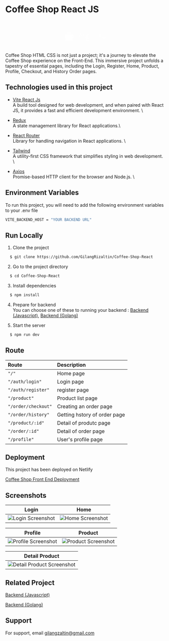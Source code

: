 # Coffee Shop React JS

<br>
<br>
<div align="center">
  <!-- <img src="https://res.cloudinary.com/doncmmfaa/image/upload/v1705476586/samples/Frame_13_ksk8wi.png" alt="Logo" width="340" height="150"/> -->
  <svg width="134" height="32" viewBox="0 0 134 32" fill="none" xmlns="http://www.w3.org/2000/svg">
<path d="M26 10H4C3.73478 10 3.48043 10.1054 3.29289 10.2929C3.10536 10.4804 3 10.7348 3 11V17C3.00299 18.7025 3.36708 20.385 4.06822 21.9364C4.76937 23.4878 5.79163 24.8728 7.0675 26H4C3.73478 26 3.48043 26.1054 3.29289 26.2929C3.10536 26.4804 3 26.7348 3 27C3 27.2652 3.10536 27.5196 3.29289 27.7071C3.48043 27.8946 3.73478 28 4 28H26C26.2652 28 26.5196 27.8946 26.7071 27.7071C26.8946 27.5196 27 27.2652 27 27C27 26.7348 26.8946 26.4804 26.7071 26.2929C26.5196 26.1054 26.2652 26 26 26H22.9325C24.464 24.6426 25.6254 22.9182 26.3075 20.9888C27.5776 20.9105 28.7701 20.3509 29.642 19.424C30.5139 18.497 30.9995 17.2725 31 16V15C31 13.6739 30.4732 12.4021 29.5355 11.4645C28.5979 10.5268 27.3261 10 26 10ZM29 16C28.9996 16.647 28.79 17.2765 28.4025 17.7946C28.015 18.3127 27.4705 18.6917 26.85 18.875C26.9491 18.2549 26.9993 17.628 27 17V12.1725C27.5848 12.3792 28.0911 12.7621 28.4492 13.2685C28.8074 13.7749 28.9998 14.3798 29 15V16ZM14 7V3C14 2.73478 14.1054 2.48043 14.2929 2.29289C14.4804 2.10536 14.7348 2 15 2C15.2652 2 15.5196 2.10536 15.7071 2.29289C15.8946 2.48043 16 2.73478 16 3V7C16 7.26522 15.8946 7.51957 15.7071 7.70711C15.5196 7.89464 15.2652 8 15 8C14.7348 8 14.4804 7.89464 14.2929 7.70711C14.1054 7.51957 14 7.26522 14 7ZM18 7V3C18 2.73478 18.1054 2.48043 18.2929 2.29289C18.4804 2.10536 18.7348 2 19 2C19.2652 2 19.5196 2.10536 19.7071 2.29289C19.8946 2.48043 20 2.73478 20 3V7C20 7.26522 19.8946 7.51957 19.7071 7.70711C19.5196 7.89464 19.2652 8 19 8C18.7348 8 18.4804 7.89464 18.2929 7.70711C18.1054 7.51957 18 7.26522 18 7ZM10 7V3C10 2.73478 10.1054 2.48043 10.2929 2.29289C10.4804 2.10536 10.7348 2 11 2C11.2652 2 11.5196 2.10536 11.7071 2.29289C11.8946 2.48043 12 2.73478 12 3V7C12 7.26522 11.8946 7.51957 11.7071 7.70711C11.5196 7.89464 11.2652 8 11 8C10.7348 8 10.4804 7.89464 10.2929 7.70711C10.1054 7.51957 10 7.26522 10 7Z" fill="white"/>
<path d="M63.3477 16.877C63.0417 17.3717 62.6283 17.8633 62.1074 18.3516C61.5866 18.8333 60.9909 19.2695 60.3203 19.6602C59.6562 20.0443 58.9303 20.3535 58.1426 20.5879C57.3548 20.8288 56.541 20.9492 55.7012 20.9492C55.0436 20.9492 54.3861 20.8906 53.7285 20.7734C53.0775 20.6562 52.4492 20.4772 51.8438 20.2363C51.2448 19.9954 50.6849 19.6927 50.1641 19.3281C49.6497 18.957 49.2005 18.5208 48.8164 18.0195C48.4323 17.5182 48.1296 16.9486 47.9082 16.3105C47.6934 15.6725 47.5859 14.9629 47.5859 14.1816C47.5859 13.4199 47.6966 12.6973 47.918 12.0137C48.1458 11.3301 48.4616 10.6986 48.8652 10.1191C49.2689 9.5332 49.7474 9.00586 50.3008 8.53711C50.8542 8.06836 51.4596 7.67122 52.1172 7.3457C52.7747 7.01367 53.4681 6.75977 54.1973 6.58398C54.9264 6.4082 55.6719 6.32031 56.4336 6.32031C57.2734 6.32031 58.0612 6.42122 58.7969 6.62305C59.5391 6.81836 60.1868 7.09831 60.7402 7.46289C61.2936 7.82096 61.7298 8.25391 62.0488 8.76172C62.3743 9.26302 62.5371 9.82292 62.5371 10.4414C62.5371 11.0143 62.4036 11.5612 62.1367 12.082C61.8698 12.5964 61.502 13.0488 61.0332 13.4395C60.571 13.8301 60.0273 14.1393 59.4023 14.3672C58.7839 14.5951 58.123 14.709 57.4199 14.709C56.8535 14.709 56.3522 14.6406 55.916 14.5039C55.4798 14.3607 55.1152 14.1654 54.8223 13.918C54.5293 13.6706 54.3079 13.3809 54.1582 13.0488C54.0085 12.7168 53.9336 12.3587 53.9336 11.9746C53.9336 11.6556 53.9824 11.3659 54.0801 11.1055C54.1842 10.8385 54.2949 10.6107 54.4121 10.4219C54.5358 10.2331 54.6497 10.0866 54.7539 9.98242C54.8646 9.87174 54.9264 9.8099 54.9395 9.79688C54.972 9.76432 55.0078 9.74479 55.0469 9.73828C55.0924 9.72526 55.1348 9.71875 55.1738 9.71875C55.278 9.71875 55.3659 9.7513 55.4375 9.81641C55.5091 9.88151 55.5449 9.96615 55.5449 10.0703C55.5449 10.1875 55.5026 10.2852 55.418 10.3633C55.4049 10.3698 55.3594 10.4154 55.2812 10.5C55.2031 10.5781 55.1185 10.6888 55.0273 10.832C54.9362 10.9688 54.8516 11.1348 54.7734 11.3301C54.7018 11.5254 54.666 11.7402 54.666 11.9746C54.666 12.3457 54.7474 12.6582 54.9102 12.9121C55.0794 13.166 55.2975 13.3743 55.5645 13.5371C55.8314 13.6934 56.1276 13.8073 56.4531 13.8789C56.7786 13.944 57.1042 13.9766 57.4297 13.9766C58.0352 13.9766 58.6016 13.8789 59.1289 13.6836C59.6628 13.4883 60.1283 13.2279 60.5254 12.9023C60.9225 12.5768 61.235 12.2025 61.4629 11.7793C61.6908 11.3561 61.8047 10.9134 61.8047 10.4512C61.8047 9.94336 61.6615 9.48112 61.375 9.06445C61.0885 8.64128 60.7012 8.2832 60.2129 7.99023C59.7246 7.69076 59.1517 7.45964 58.4941 7.29688C57.8431 7.13411 57.1465 7.05273 56.4043 7.05273C55.8444 7.05273 55.2552 7.12109 54.6367 7.25781C54.0247 7.38802 53.4193 7.58659 52.8203 7.85352C52.2214 8.12044 51.6484 8.45247 51.1016 8.84961C50.5612 9.24674 50.0859 9.71224 49.6758 10.2461C49.2656 10.7734 48.9368 11.3659 48.6895 12.0234C48.4486 12.681 48.3281 13.4004 48.3281 14.1816C48.3281 14.8913 48.4258 15.5326 48.6211 16.1055C48.8229 16.6784 49.0996 17.1895 49.4512 17.6387C49.8027 18.0814 50.2129 18.4655 50.6816 18.791C51.1569 19.1165 51.6647 19.3867 52.2051 19.6016C52.752 19.8099 53.3216 19.9661 53.9141 20.0703C54.5065 20.168 55.0957 20.2168 55.6816 20.2168C56.4629 20.2168 57.2148 20.1094 57.9375 19.8945C58.6602 19.6732 59.3275 19.3867 59.9395 19.0352C60.5579 18.6771 61.1048 18.2767 61.5801 17.834C62.0553 17.3913 62.4329 16.9453 62.7129 16.4961C62.7454 16.4375 62.791 16.3952 62.8496 16.3691C62.9082 16.3366 62.9701 16.3203 63.0352 16.3203C63.1458 16.3203 63.2337 16.3594 63.2988 16.4375C63.3639 16.5091 63.3965 16.5905 63.3965 16.6816C63.3965 16.7142 63.3932 16.7467 63.3867 16.7793C63.3802 16.8118 63.3672 16.8444 63.3477 16.877ZM68.8652 19.4258C68.7025 19.4258 68.5592 19.4128 68.4355 19.3867C68.3379 19.582 68.2207 19.7643 68.084 19.9336C67.9473 20.0964 67.7878 20.2396 67.6055 20.3633C67.4297 20.487 67.2311 20.5846 67.0098 20.6562C66.7884 20.7279 66.5475 20.7637 66.2871 20.7637C65.9811 20.7637 65.7012 20.7083 65.4473 20.5977C65.1934 20.4935 64.972 20.347 64.7832 20.1582C64.5944 19.9629 64.4479 19.7318 64.3438 19.4648C64.2396 19.1914 64.1875 18.8919 64.1875 18.5664C64.1875 18.1497 64.2624 17.7884 64.4121 17.4824C64.5618 17.1699 64.7344 16.9128 64.9297 16.7109C65.125 16.5026 65.3203 16.3496 65.5156 16.252C65.7109 16.1478 65.8574 16.0957 65.9551 16.0957C66.0658 16.0957 66.1471 16.125 66.1992 16.1836C66.2578 16.2422 66.2871 16.3203 66.2871 16.418C66.2871 16.5286 66.2513 16.6133 66.1797 16.6719C66.1146 16.724 66.0299 16.776 65.9258 16.8281C65.8216 16.8802 65.7109 16.9551 65.5938 17.0527C65.4766 17.1439 65.3659 17.2611 65.2617 17.4043C65.1641 17.5475 65.0827 17.7168 65.0176 17.9121C64.9525 18.1074 64.9199 18.3255 64.9199 18.5664C64.9199 18.7812 64.9525 18.9831 65.0176 19.1719C65.0827 19.3542 65.1771 19.5137 65.3008 19.6504C65.4245 19.7806 65.571 19.8848 65.7402 19.9629C65.9095 20.0345 66.0983 20.0703 66.3066 20.0703C66.6777 20.0703 66.9837 19.9857 67.2246 19.8164C67.472 19.6406 67.6608 19.4193 67.791 19.1523C67.4069 18.9505 67.0911 18.6641 66.8438 18.293C66.5964 17.9219 66.4727 17.5052 66.4727 17.043C66.4727 16.6719 66.5605 16.3691 66.7363 16.1348C66.9186 15.9004 67.1562 15.7832 67.4492 15.7832C67.625 15.7832 67.791 15.8255 67.9473 15.9102C68.1035 15.9948 68.2402 16.1283 68.3574 16.3105C68.4811 16.4928 68.5788 16.7272 68.6504 17.0137C68.722 17.3001 68.7578 17.6419 68.7578 18.0391C68.7578 18.2474 68.7318 18.4655 68.6797 18.6934C68.7188 18.6999 68.7578 18.7031 68.7969 18.7031C68.8359 18.7031 68.8783 18.7031 68.9238 18.7031C69.1452 18.7031 69.3438 18.6771 69.5195 18.625C69.6953 18.5729 69.8548 18.4948 69.998 18.3906C70.1413 18.2865 70.2682 18.153 70.3789 17.9902C70.4961 17.8275 70.6068 17.6387 70.7109 17.4238C70.7305 17.3848 70.7728 17.349 70.8379 17.3164C70.903 17.2773 70.9681 17.2578 71.0332 17.2578C71.1178 17.2578 71.196 17.2936 71.2676 17.3652C71.3457 17.4303 71.3848 17.5182 71.3848 17.6289C71.3848 17.681 71.3717 17.7396 71.3457 17.8047C71.3197 17.8633 71.2936 17.9186 71.2676 17.9707C71.1569 18.166 71.0267 18.3548 70.877 18.5371C70.7337 18.7129 70.5612 18.8691 70.3594 19.0059C70.1641 19.1361 69.9427 19.2402 69.6953 19.3184C69.4479 19.3965 69.1712 19.4323 68.8652 19.4258ZM67.1953 16.9648C67.1953 17.0885 67.2116 17.2188 67.2441 17.3555C67.2767 17.4922 67.3255 17.6289 67.3906 17.7656C67.4622 17.8958 67.5469 18.0228 67.6445 18.1465C67.7487 18.2637 67.8691 18.3646 68.0059 18.4492C68.0254 18.3125 68.0352 18.179 68.0352 18.0488C68.0352 17.873 68.0221 17.694 67.9961 17.5117C67.9701 17.3294 67.931 17.1634 67.8789 17.0137C67.8333 16.8574 67.7747 16.7337 67.7031 16.6426C67.6315 16.5449 67.5469 16.4961 67.4492 16.4961C67.4102 16.4961 67.3581 16.5254 67.293 16.584C67.2279 16.6426 67.1953 16.7695 67.1953 16.9648ZM71.4531 20.9785C71.9349 20.7637 72.3711 20.5163 72.7617 20.2363C73.1589 19.9564 73.5104 19.6634 73.8164 19.3574C74.1289 19.0449 74.3926 18.7292 74.6074 18.4102C74.8288 18.0846 75.0046 17.7754 75.1348 17.4824C75.1934 17.3392 75.304 17.2676 75.4668 17.2676C75.5775 17.2676 75.6654 17.3066 75.7305 17.3848C75.8021 17.4564 75.8379 17.5378 75.8379 17.6289C75.8379 17.681 75.8281 17.7298 75.8086 17.7754C75.6654 18.0944 75.4831 18.4264 75.2617 18.7715C75.0404 19.11 74.7702 19.4453 74.4512 19.7773C74.1387 20.1029 73.7708 20.4186 73.3477 20.7246C72.9245 21.0306 72.4395 21.3105 71.8926 21.5645C72.2441 21.929 72.5501 22.3327 72.8105 22.7754C73.071 23.2246 73.2858 23.6901 73.4551 24.1719C73.6309 24.6536 73.7611 25.1387 73.8457 25.627C73.9368 26.1217 73.9824 26.5938 73.9824 27.043C73.9824 27.4531 73.9434 27.8372 73.8652 28.1953C73.7936 28.5599 73.6829 28.8757 73.5332 29.1426C73.39 29.4095 73.2142 29.6178 73.0059 29.7676C72.7975 29.9238 72.5599 30.002 72.293 30.002C71.9023 30.002 71.5996 29.8555 71.3848 29.5625C71.1699 29.276 71.0104 28.8757 70.9062 28.3613C70.8086 27.8535 70.75 27.2513 70.7305 26.5547C70.7174 25.8646 70.7109 25.1126 70.7109 24.2988C70.7109 23.8952 70.7109 23.4232 70.7109 22.8828C70.7109 22.349 70.7109 21.7728 70.7109 21.1543C70.7174 20.5423 70.7207 19.901 70.7207 19.2305C70.7272 18.5534 70.7337 17.8763 70.7402 17.1992C70.7467 16.5221 70.7533 15.8581 70.7598 15.207C70.7663 14.5495 70.776 13.9277 70.7891 13.3418C70.8086 12.222 70.8477 11.2227 70.9062 10.3438C70.9648 9.46484 71.0592 8.72266 71.1895 8.11719C71.3197 7.51172 71.4954 7.05273 71.7168 6.74023C71.9447 6.42122 72.2311 6.26172 72.5762 6.26172C72.8496 6.26172 73.0807 6.33984 73.2695 6.49609C73.4583 6.64583 73.6113 6.85091 73.7285 7.11133C73.8457 7.36523 73.9303 7.66471 73.9824 8.00977C74.0345 8.35482 74.0605 8.71615 74.0605 9.09375C74.0605 9.88802 73.9922 10.6562 73.8555 11.3984C73.7188 12.1406 73.5332 12.86 73.2988 13.5566C73.0645 14.2533 72.7878 14.9336 72.4688 15.5977C72.1562 16.2617 71.821 16.916 71.4629 17.5605C71.4629 17.8275 71.4629 18.1172 71.4629 18.4297C71.4629 18.7357 71.4629 19.0449 71.4629 19.3574C71.4629 19.6634 71.4596 19.9596 71.4531 20.2461C71.4531 20.526 71.4531 20.7702 71.4531 20.9785ZM71.4824 16.0566C71.7493 15.5553 71.9935 15.028 72.2148 14.4746C72.4427 13.9147 72.638 13.3385 72.8008 12.7461C72.9635 12.1536 73.0905 11.5482 73.1816 10.9297C73.2728 10.3112 73.3184 9.68945 73.3184 9.06445C73.3184 8.75195 73.3021 8.46875 73.2695 8.21484C73.2435 7.96094 73.1979 7.74609 73.1328 7.57031C73.0742 7.38802 72.9961 7.24805 72.8984 7.15039C72.8073 7.04622 72.6999 6.99414 72.5762 6.99414C72.446 6.99414 72.332 7.07227 72.2344 7.22852C72.1367 7.38477 72.0521 7.5931 71.9805 7.85352C71.9089 8.11393 71.847 8.41341 71.7949 8.75195C71.7493 9.09049 71.7103 9.44531 71.6777 9.81641C71.6452 10.181 71.6191 10.5488 71.5996 10.9199C71.5801 11.2845 71.5638 11.6296 71.5508 11.9551C71.5443 12.2741 71.5378 12.5573 71.5312 12.8047C71.5312 13.0521 71.5312 13.2376 71.5312 13.3613C71.5247 13.6217 71.5182 13.8529 71.5117 14.0547C71.5117 14.2565 71.5085 14.4551 71.502 14.6504C71.4954 14.8457 71.4889 15.054 71.4824 15.2754C71.4824 15.4967 71.4824 15.7572 71.4824 16.0566ZM71.4531 22.1797C71.4531 22.5898 71.4499 22.9707 71.4434 23.3223C71.4434 23.6803 71.4434 24.0059 71.4434 24.2988C71.4434 24.9043 71.4466 25.5033 71.4531 26.0957C71.4596 26.6882 71.4889 27.2188 71.541 27.6875C71.5996 28.1628 71.6842 28.5436 71.7949 28.8301C71.9121 29.123 72.0781 29.2695 72.293 29.2695C72.4883 29.2695 72.6478 29.1816 72.7715 29.0059C72.8952 28.8301 72.9896 28.6217 73.0547 28.3809C73.1263 28.14 73.1751 27.8926 73.2012 27.6387C73.2272 27.3913 73.2402 27.1895 73.2402 27.0332C73.2402 26.6361 73.2012 26.2194 73.123 25.7832C73.0514 25.347 72.9375 24.9141 72.7812 24.4844C72.6315 24.0612 72.446 23.651 72.2246 23.2539C72.0033 22.8568 71.7461 22.4987 71.4531 22.1797ZM75.9062 20.9785C76.388 20.7637 76.8242 20.5163 77.2148 20.2363C77.612 19.9564 77.9635 19.6634 78.2695 19.3574C78.582 19.0449 78.8457 18.7292 79.0605 18.4102C79.2819 18.0846 79.4577 17.7754 79.5879 17.4824C79.6465 17.3392 79.7572 17.2676 79.9199 17.2676C80.0306 17.2676 80.1185 17.3066 80.1836 17.3848C80.2552 17.4564 80.291 17.5378 80.291 17.6289C80.291 17.681 80.2812 17.7298 80.2617 17.7754C80.1185 18.0944 79.9362 18.4264 79.7148 18.7715C79.4935 19.11 79.2233 19.4453 78.9043 19.7773C78.5918 20.1029 78.224 20.4186 77.8008 20.7246C77.3776 21.0306 76.8926 21.3105 76.3457 21.5645C76.6973 21.929 77.0033 22.3327 77.2637 22.7754C77.5241 23.2246 77.7389 23.6901 77.9082 24.1719C78.084 24.6536 78.2142 25.1387 78.2988 25.627C78.39 26.1217 78.4355 26.5938 78.4355 27.043C78.4355 27.4531 78.3965 27.8372 78.3184 28.1953C78.2467 28.5599 78.1361 28.8757 77.9863 29.1426C77.8431 29.4095 77.6673 29.6178 77.459 29.7676C77.2507 29.9238 77.013 30.002 76.7461 30.002C76.3555 30.002 76.0527 29.8555 75.8379 29.5625C75.623 29.276 75.4635 28.8757 75.3594 28.3613C75.2617 27.8535 75.2031 27.2513 75.1836 26.5547C75.1706 25.8646 75.1641 25.1126 75.1641 24.2988C75.1641 23.8952 75.1641 23.4232 75.1641 22.8828C75.1641 22.349 75.1641 21.7728 75.1641 21.1543C75.1706 20.5423 75.1738 19.901 75.1738 19.2305C75.1803 18.5534 75.1868 17.8763 75.1934 17.1992C75.1999 16.5221 75.2064 15.8581 75.2129 15.207C75.2194 14.5495 75.2292 13.9277 75.2422 13.3418C75.2617 12.222 75.3008 11.2227 75.3594 10.3438C75.418 9.46484 75.5124 8.72266 75.6426 8.11719C75.7728 7.51172 75.9486 7.05273 76.1699 6.74023C76.3978 6.42122 76.6842 6.26172 77.0293 6.26172C77.3027 6.26172 77.5339 6.33984 77.7227 6.49609C77.9115 6.64583 78.0645 6.85091 78.1816 7.11133C78.2988 7.36523 78.3835 7.66471 78.4355 8.00977C78.4876 8.35482 78.5137 8.71615 78.5137 9.09375C78.5137 9.88802 78.4453 10.6562 78.3086 11.3984C78.1719 12.1406 77.9863 12.86 77.752 13.5566C77.5176 14.2533 77.2409 14.9336 76.9219 15.5977C76.6094 16.2617 76.2741 16.916 75.916 17.5605C75.916 17.8275 75.916 18.1172 75.916 18.4297C75.916 18.7357 75.916 19.0449 75.916 19.3574C75.916 19.6634 75.9128 19.9596 75.9062 20.2461C75.9062 20.526 75.9062 20.7702 75.9062 20.9785ZM75.9355 16.0566C76.2025 15.5553 76.4466 15.028 76.668 14.4746C76.8958 13.9147 77.0911 13.3385 77.2539 12.7461C77.4167 12.1536 77.5436 11.5482 77.6348 10.9297C77.7259 10.3112 77.7715 9.68945 77.7715 9.06445C77.7715 8.75195 77.7552 8.46875 77.7227 8.21484C77.6966 7.96094 77.651 7.74609 77.5859 7.57031C77.5273 7.38802 77.4492 7.24805 77.3516 7.15039C77.2604 7.04622 77.153 6.99414 77.0293 6.99414C76.8991 6.99414 76.7852 7.07227 76.6875 7.22852C76.5898 7.38477 76.5052 7.5931 76.4336 7.85352C76.362 8.11393 76.3001 8.41341 76.248 8.75195C76.2025 9.09049 76.1634 9.44531 76.1309 9.81641C76.0983 10.181 76.0723 10.5488 76.0527 10.9199C76.0332 11.2845 76.0169 11.6296 76.0039 11.9551C75.9974 12.2741 75.9909 12.5573 75.9844 12.8047C75.9844 13.0521 75.9844 13.2376 75.9844 13.3613C75.9779 13.6217 75.9714 13.8529 75.9648 14.0547C75.9648 14.2565 75.9616 14.4551 75.9551 14.6504C75.9486 14.8457 75.9421 15.054 75.9355 15.2754C75.9355 15.4967 75.9355 15.7572 75.9355 16.0566ZM75.9062 22.1797C75.9062 22.5898 75.903 22.9707 75.8965 23.3223C75.8965 23.6803 75.8965 24.0059 75.8965 24.2988C75.8965 24.9043 75.8997 25.5033 75.9062 26.0957C75.9128 26.6882 75.9421 27.2188 75.9941 27.6875C76.0527 28.1628 76.1374 28.5436 76.248 28.8301C76.3652 29.123 76.5312 29.2695 76.7461 29.2695C76.9414 29.2695 77.1009 29.1816 77.2246 29.0059C77.3483 28.8301 77.4427 28.6217 77.5078 28.3809C77.5794 28.14 77.6283 27.8926 77.6543 27.6387C77.6803 27.3913 77.6934 27.1895 77.6934 27.0332C77.6934 26.6361 77.6543 26.2194 77.5762 25.7832C77.5046 25.347 77.3906 24.9141 77.2344 24.4844C77.0846 24.0612 76.8991 23.651 76.6777 23.2539C76.4564 22.8568 76.1992 22.4987 75.9062 22.1797ZM80.7695 19.4258C80.9062 19.6146 81.082 19.7676 81.2969 19.8848C81.5117 19.9954 81.7754 20.0508 82.0879 20.0508C82.4069 20.0508 82.6966 19.9759 82.957 19.8262C83.2174 19.6699 83.4551 19.4681 83.6699 19.2207C83.8848 18.9733 84.0768 18.6966 84.2461 18.3906C84.4154 18.0846 84.5684 17.7786 84.7051 17.4727C84.7376 17.401 84.7832 17.349 84.8418 17.3164C84.9004 17.2773 84.9655 17.2578 85.0371 17.2578C85.1478 17.2578 85.2357 17.2969 85.3008 17.375C85.3724 17.4531 85.4082 17.5378 85.4082 17.6289C85.4082 17.6615 85.4049 17.6908 85.3984 17.7168C85.3919 17.7363 85.3822 17.7591 85.3691 17.7852C84.9199 18.7747 84.4284 19.5202 83.8945 20.0215C83.3672 20.5228 82.7682 20.7799 82.0977 20.793C81.668 20.793 81.2969 20.7083 80.9844 20.5391C80.6719 20.3763 80.4147 20.1647 80.2129 19.9043C80.0111 19.6374 79.8613 19.3379 79.7637 19.0059C79.666 18.6738 79.6172 18.3418 79.6172 18.0098C79.6172 17.6777 79.6562 17.3717 79.7344 17.0918C79.819 16.8118 79.9362 16.5677 80.0859 16.3594C80.2422 16.151 80.4245 15.9883 80.6328 15.8711C80.8477 15.7539 81.082 15.6953 81.3359 15.6953C81.4857 15.6953 81.6322 15.7279 81.7754 15.793C81.9251 15.8516 82.0586 15.9395 82.1758 16.0566C82.293 16.1673 82.3874 16.304 82.459 16.4668C82.5306 16.6296 82.5664 16.8151 82.5664 17.0234C82.5664 17.2904 82.5208 17.541 82.4297 17.7754C82.3385 18.0098 82.2116 18.2279 82.0488 18.4297C81.8926 18.6315 81.7038 18.8171 81.4824 18.9863C81.2611 19.1556 81.0234 19.3021 80.7695 19.4258ZM80.4766 18.791C80.6784 18.7064 80.8607 18.599 81.0234 18.4688C81.1927 18.3385 81.3359 18.1953 81.4531 18.0391C81.5703 17.8828 81.6615 17.7201 81.7266 17.5508C81.7917 17.375 81.8242 17.1992 81.8242 17.0234C81.8242 16.8281 81.7754 16.6816 81.6777 16.584C81.5801 16.4798 81.4661 16.4277 81.3359 16.4277C81.1602 16.4277 81.0104 16.4766 80.8867 16.5742C80.763 16.6719 80.6621 16.7988 80.584 16.9551C80.5059 17.1113 80.4473 17.2871 80.4082 17.4824C80.3757 17.6712 80.3594 17.86 80.3594 18.0488C80.3594 18.166 80.3691 18.2897 80.3887 18.4199C80.4147 18.5501 80.444 18.6738 80.4766 18.791ZM85.8867 19.4258C86.0234 19.6146 86.1992 19.7676 86.4141 19.8848C86.6289 19.9954 86.8926 20.0508 87.2051 20.0508C87.5241 20.0508 87.8138 19.9759 88.0742 19.8262C88.3346 19.6699 88.5723 19.4681 88.7871 19.2207C89.002 18.9733 89.194 18.6966 89.3633 18.3906C89.5326 18.0846 89.6855 17.7786 89.8223 17.4727C89.8548 17.401 89.9004 17.349 89.959 17.3164C90.0176 17.2773 90.0827 17.2578 90.1543 17.2578C90.265 17.2578 90.3529 17.2969 90.418 17.375C90.4896 17.4531 90.5254 17.5378 90.5254 17.6289C90.5254 17.6615 90.5221 17.6908 90.5156 17.7168C90.5091 17.7363 90.4993 17.7591 90.4863 17.7852C90.0371 18.7747 89.5456 19.5202 89.0117 20.0215C88.4844 20.5228 87.8854 20.7799 87.2148 20.793C86.7852 20.793 86.4141 20.7083 86.1016 20.5391C85.7891 20.3763 85.5319 20.1647 85.3301 19.9043C85.1283 19.6374 84.9785 19.3379 84.8809 19.0059C84.7832 18.6738 84.7344 18.3418 84.7344 18.0098C84.7344 17.6777 84.7734 17.3717 84.8516 17.0918C84.9362 16.8118 85.0534 16.5677 85.2031 16.3594C85.3594 16.151 85.5417 15.9883 85.75 15.8711C85.9648 15.7539 86.1992 15.6953 86.4531 15.6953C86.6029 15.6953 86.7493 15.7279 86.8926 15.793C87.0423 15.8516 87.1758 15.9395 87.293 16.0566C87.4102 16.1673 87.5046 16.304 87.5762 16.4668C87.6478 16.6296 87.6836 16.8151 87.6836 17.0234C87.6836 17.2904 87.638 17.541 87.5469 17.7754C87.4557 18.0098 87.3288 18.2279 87.166 18.4297C87.0098 18.6315 86.821 18.8171 86.5996 18.9863C86.3783 19.1556 86.1406 19.3021 85.8867 19.4258ZM85.5938 18.791C85.7956 18.7064 85.9779 18.599 86.1406 18.4688C86.3099 18.3385 86.4531 18.1953 86.5703 18.0391C86.6875 17.8828 86.7786 17.7201 86.8438 17.5508C86.9089 17.375 86.9414 17.1992 86.9414 17.0234C86.9414 16.8281 86.8926 16.6816 86.7949 16.584C86.6973 16.4798 86.5833 16.4277 86.4531 16.4277C86.2773 16.4277 86.1276 16.4766 86.0039 16.5742C85.8802 16.6719 85.7793 16.7988 85.7012 16.9551C85.623 17.1113 85.5645 17.2871 85.5254 17.4824C85.4928 17.6712 85.4766 17.86 85.4766 18.0488C85.4766 18.166 85.4863 18.2897 85.5059 18.4199C85.5319 18.5501 85.5612 18.6738 85.5938 18.791ZM111.57 10.2461C111.551 10.3372 111.508 10.4089 111.443 10.4609C111.378 10.513 111.307 10.5391 111.229 10.5391C111.111 10.5391 111.017 10.5033 110.945 10.4316C110.874 10.3535 110.838 10.2656 110.838 10.168C110.838 10.0703 110.848 9.97591 110.867 9.88477C110.887 9.78711 110.896 9.69271 110.896 9.60156C110.896 9.1263 110.75 8.69987 110.457 8.32227C110.164 7.94466 109.747 7.62891 109.207 7.375C108.673 7.11458 108.022 6.91602 107.254 6.7793C106.486 6.64258 105.63 6.57422 104.686 6.57422C103.963 6.57422 103.234 6.62305 102.498 6.7207C101.769 6.81185 101.066 6.94857 100.389 7.13086C99.7181 7.30664 99.0898 7.53125 98.5039 7.80469C97.918 8.07161 97.4069 8.38411 96.9707 8.74219C96.541 9.09375 96.2025 9.48763 95.9551 9.92383C95.7077 10.3535 95.584 10.8255 95.584 11.3398C95.584 11.737 95.6686 12.0885 95.8379 12.3945C96.0137 12.694 96.2513 12.9577 96.5508 13.1855C96.8503 13.4069 97.2018 13.599 97.6055 13.7617C98.0156 13.918 98.4583 14.0514 98.9336 14.1621C99.4089 14.2663 99.9036 14.3542 100.418 14.4258C100.932 14.4909 101.45 14.5462 101.971 14.5918L103.475 14.7188C104.223 14.7839 104.894 14.8522 105.486 14.9238C106.079 14.9954 106.6 15.0866 107.049 15.1973C107.798 15.3861 108.351 15.6562 108.709 16.0078C109.067 16.3594 109.246 16.8281 109.246 17.4141C109.246 17.9805 109.09 18.4785 108.777 18.9082C108.465 19.3379 108.038 19.6992 107.498 19.9922C106.958 20.2852 106.326 20.5065 105.604 20.6562C104.881 20.806 104.106 20.8809 103.279 20.8809C102.381 20.8809 101.59 20.819 100.906 20.6953C100.229 20.5781 99.6595 20.4479 99.1973 20.3047C98.7415 20.1549 98.3932 20.0182 98.1523 19.8945C97.9115 19.7708 97.7812 19.7025 97.7617 19.6895C97.6445 19.6243 97.5859 19.5202 97.5859 19.377C97.5859 19.2663 97.625 19.1784 97.7031 19.1133C97.7812 19.0417 97.8659 19.0059 97.957 19.0059C98.0286 19.0059 98.0938 19.0254 98.1523 19.0645C98.1589 19.0645 98.2695 19.123 98.4844 19.2402C98.7057 19.3509 99.0312 19.4746 99.4609 19.6113C99.8971 19.748 100.434 19.8717 101.072 19.9824C101.71 20.0931 102.452 20.1484 103.299 20.1484C104.139 20.1484 104.881 20.0801 105.525 19.9434C106.17 19.8066 106.71 19.6178 107.146 19.377C107.589 19.1296 107.921 18.8431 108.143 18.5176C108.37 18.1855 108.484 17.8275 108.484 17.4434C108.484 17.2155 108.442 17.0202 108.357 16.8574C108.279 16.6882 108.169 16.5449 108.025 16.4277C107.882 16.304 107.71 16.1999 107.508 16.1152C107.312 16.0306 107.098 15.959 106.863 15.9004C106.616 15.8353 106.349 15.7799 106.062 15.7344C105.783 15.6888 105.493 15.6497 105.193 15.6172C104.894 15.5846 104.591 15.5553 104.285 15.5293C103.986 15.5033 103.689 15.4772 103.396 15.4512L101.893 15.3242C100.708 15.2266 99.6725 15.0768 98.7871 14.875C97.9082 14.6667 97.1758 14.403 96.5898 14.084C96.0039 13.7585 95.5645 13.3711 95.2715 12.9219C94.9785 12.4727 94.832 11.9486 94.832 11.3496C94.832 10.7376 94.9688 10.1777 95.2422 9.66992C95.5221 9.1556 95.8997 8.69336 96.375 8.2832C96.8568 7.87305 97.4167 7.51823 98.0547 7.21875C98.6992 6.91276 99.3861 6.65885 100.115 6.45703C100.844 6.25521 101.6 6.10547 102.381 6.00781C103.162 5.90365 103.93 5.85156 104.686 5.85156C105.63 5.85156 106.45 5.91016 107.146 6.02734C107.85 6.13802 108.449 6.28451 108.943 6.4668C109.445 6.64258 109.855 6.8444 110.174 7.07227C110.493 7.30013 110.75 7.52474 110.945 7.74609C111.408 8.28646 111.639 8.90169 111.639 9.5918C111.639 9.81966 111.616 10.0378 111.57 10.2461ZM112.732 19.6699C112.837 19.4486 112.957 19.2109 113.094 18.957C113.23 18.6966 113.377 18.4329 113.533 18.166C113.689 17.8926 113.855 17.6224 114.031 17.3555C114.207 17.0885 114.389 16.8379 114.578 16.6035C114.767 16.3757 114.956 16.2129 115.145 16.1152C115.34 16.0111 115.522 15.959 115.691 15.959C115.861 15.959 116.007 15.9948 116.131 16.0664C116.261 16.1315 116.365 16.2227 116.443 16.3398C116.528 16.457 116.59 16.5938 116.629 16.75C116.674 16.9062 116.697 17.0755 116.697 17.2578C116.697 17.4076 116.681 17.6094 116.648 17.8633C116.622 18.1107 116.609 18.3711 116.609 18.6445C116.609 18.8008 116.616 18.957 116.629 19.1133C116.648 19.263 116.678 19.3997 116.717 19.5234C116.762 19.6406 116.827 19.7383 116.912 19.8164C116.997 19.888 117.107 19.9238 117.244 19.9238C117.4 19.9238 117.557 19.8815 117.713 19.7969C117.869 19.7057 118.022 19.5885 118.172 19.4453C118.322 19.2956 118.465 19.1328 118.602 18.957C118.738 18.7747 118.862 18.5957 118.973 18.4199C119.083 18.2376 119.181 18.0651 119.266 17.9023C119.35 17.7331 119.419 17.5931 119.471 17.4824C119.536 17.3327 119.65 17.2578 119.812 17.2578C119.923 17.2578 120.011 17.2969 120.076 17.375C120.141 17.4531 120.174 17.5378 120.174 17.6289C120.174 17.681 120.164 17.7298 120.145 17.7754C120.118 17.8275 120.066 17.9349 119.988 18.0977C119.917 18.2604 119.816 18.4492 119.686 18.6641C119.562 18.8789 119.415 19.1035 119.246 19.3379C119.077 19.5723 118.888 19.7904 118.68 19.9922C118.478 20.1875 118.257 20.3503 118.016 20.4805C117.781 20.6042 117.534 20.666 117.273 20.666C116.974 20.666 116.733 20.6042 116.551 20.4805C116.368 20.3503 116.225 20.1875 116.121 19.9922C116.023 19.7969 115.955 19.5788 115.916 19.3379C115.883 19.097 115.867 18.8626 115.867 18.6348C115.867 18.5176 115.87 18.3939 115.877 18.2637C115.89 18.127 115.903 17.9935 115.916 17.8633C115.929 17.7331 115.939 17.6126 115.945 17.502C115.958 17.3848 115.965 17.2871 115.965 17.209C115.965 17.0072 115.936 16.8704 115.877 16.7988C115.825 16.7272 115.763 16.6914 115.691 16.6914C115.587 16.6914 115.467 16.7533 115.33 16.877C115.2 16.9941 115.06 17.1504 114.91 17.3457C114.767 17.541 114.62 17.7624 114.471 18.0098C114.327 18.2507 114.188 18.4915 114.051 18.7324C113.914 18.9733 113.79 19.2044 113.68 19.4258C113.569 19.6406 113.478 19.8197 113.406 19.9629C113.27 20.2363 113.13 20.4186 112.986 20.5098C112.85 20.6074 112.726 20.6562 112.615 20.6562C112.413 20.6562 112.257 20.5781 112.146 20.4219C112.042 20.2591 111.99 20.0638 111.99 19.8359V19.2207C111.99 17.9902 111.99 16.8184 111.99 15.7051C111.997 14.5853 112.013 13.5469 112.039 12.5898C112.072 11.6263 112.12 10.7572 112.186 9.98242C112.257 9.20117 112.361 8.53711 112.498 7.99023C112.635 7.43685 112.807 7.01042 113.016 6.71094C113.23 6.41146 113.497 6.26172 113.816 6.26172C114.09 6.26172 114.321 6.33659 114.51 6.48633C114.699 6.63607 114.852 6.84115 114.969 7.10156C115.086 7.35547 115.171 7.65495 115.223 8C115.275 8.33854 115.301 8.69661 115.301 9.07422C115.301 9.84245 115.229 10.5977 115.086 11.3398C114.949 12.0755 114.764 12.7949 114.529 13.498C114.295 14.2012 114.021 14.888 113.709 15.5586C113.396 16.2227 113.068 16.8704 112.723 17.502C112.723 17.6191 112.723 17.7591 112.723 17.9219C112.723 18.0846 112.723 18.2474 112.723 18.4102C112.723 18.5729 112.723 18.7259 112.723 18.8691C112.723 19.0124 112.723 19.1263 112.723 19.2109L112.732 19.6699ZM112.732 16.0664C113.006 15.4674 113.253 14.8848 113.475 14.3184C113.702 13.7454 113.895 13.1758 114.051 12.6094C114.214 12.043 114.34 11.4701 114.432 10.8906C114.523 10.3047 114.568 9.69596 114.568 9.06445C114.568 8.96029 114.562 8.79427 114.549 8.56641C114.542 8.33854 114.513 8.10742 114.461 7.87305C114.415 7.63867 114.34 7.43359 114.236 7.25781C114.139 7.08203 113.999 6.99414 113.816 6.99414C113.673 6.99414 113.549 7.0918 113.445 7.28711C113.341 7.47591 113.25 7.73633 113.172 8.06836C113.094 8.39388 113.029 8.77474 112.977 9.21094C112.924 9.64714 112.882 10.1094 112.85 10.5977C112.817 11.0859 112.791 11.5872 112.771 12.1016C112.758 12.6159 112.749 13.1172 112.742 13.6055C112.736 14.0872 112.732 14.5397 112.732 14.9629C112.732 15.3861 112.732 15.7539 112.732 16.0664ZM123.982 19.4258C123.82 19.4258 123.676 19.4128 123.553 19.3867C123.455 19.582 123.338 19.7643 123.201 19.9336C123.064 20.0964 122.905 20.2396 122.723 20.3633C122.547 20.487 122.348 20.5846 122.127 20.6562C121.906 20.7279 121.665 20.7637 121.404 20.7637C121.098 20.7637 120.818 20.7083 120.564 20.5977C120.311 20.4935 120.089 20.347 119.9 20.1582C119.712 19.9629 119.565 19.7318 119.461 19.4648C119.357 19.1914 119.305 18.8919 119.305 18.5664C119.305 18.1497 119.38 17.7884 119.529 17.4824C119.679 17.1699 119.852 16.9128 120.047 16.7109C120.242 16.5026 120.438 16.3496 120.633 16.252C120.828 16.1478 120.975 16.0957 121.072 16.0957C121.183 16.0957 121.264 16.125 121.316 16.1836C121.375 16.2422 121.404 16.3203 121.404 16.418C121.404 16.5286 121.368 16.6133 121.297 16.6719C121.232 16.724 121.147 16.776 121.043 16.8281C120.939 16.8802 120.828 16.9551 120.711 17.0527C120.594 17.1439 120.483 17.2611 120.379 17.4043C120.281 17.5475 120.2 17.7168 120.135 17.9121C120.07 18.1074 120.037 18.3255 120.037 18.5664C120.037 18.7812 120.07 18.9831 120.135 19.1719C120.2 19.3542 120.294 19.5137 120.418 19.6504C120.542 19.7806 120.688 19.8848 120.857 19.9629C121.027 20.0345 121.215 20.0703 121.424 20.0703C121.795 20.0703 122.101 19.9857 122.342 19.8164C122.589 19.6406 122.778 19.4193 122.908 19.1523C122.524 18.9505 122.208 18.6641 121.961 18.293C121.714 17.9219 121.59 17.5052 121.59 17.043C121.59 16.6719 121.678 16.3691 121.854 16.1348C122.036 15.9004 122.273 15.7832 122.566 15.7832C122.742 15.7832 122.908 15.8255 123.064 15.9102C123.221 15.9948 123.357 16.1283 123.475 16.3105C123.598 16.4928 123.696 16.7272 123.768 17.0137C123.839 17.3001 123.875 17.6419 123.875 18.0391C123.875 18.2474 123.849 18.4655 123.797 18.6934C123.836 18.6999 123.875 18.7031 123.914 18.7031C123.953 18.7031 123.995 18.7031 124.041 18.7031C124.262 18.7031 124.461 18.6771 124.637 18.625C124.812 18.5729 124.972 18.4948 125.115 18.3906C125.258 18.2865 125.385 18.153 125.496 17.9902C125.613 17.8275 125.724 17.6387 125.828 17.4238C125.848 17.3848 125.89 17.349 125.955 17.3164C126.02 17.2773 126.085 17.2578 126.15 17.2578C126.235 17.2578 126.313 17.2936 126.385 17.3652C126.463 17.4303 126.502 17.5182 126.502 17.6289C126.502 17.681 126.489 17.7396 126.463 17.8047C126.437 17.8633 126.411 17.9186 126.385 17.9707C126.274 18.166 126.144 18.3548 125.994 18.5371C125.851 18.7129 125.678 18.8691 125.477 19.0059C125.281 19.1361 125.06 19.2402 124.812 19.3184C124.565 19.3965 124.288 19.4323 123.982 19.4258ZM122.312 16.9648C122.312 17.0885 122.329 17.2188 122.361 17.3555C122.394 17.4922 122.443 17.6289 122.508 17.7656C122.579 17.8958 122.664 18.0228 122.762 18.1465C122.866 18.2637 122.986 18.3646 123.123 18.4492C123.143 18.3125 123.152 18.179 123.152 18.0488C123.152 17.873 123.139 17.694 123.113 17.5117C123.087 17.3294 123.048 17.1634 122.996 17.0137C122.951 16.8574 122.892 16.7337 122.82 16.6426C122.749 16.5449 122.664 16.4961 122.566 16.4961C122.527 16.4961 122.475 16.5254 122.41 16.584C122.345 16.6426 122.312 16.7695 122.312 16.9648ZM130.818 17.7754C130.818 18.3743 130.711 18.8854 130.496 19.3086C130.281 19.7318 130.018 20.054 129.705 20.2754H129.744C130.128 20.2754 130.477 20.1908 130.789 20.0215C131.108 19.8457 131.395 19.6243 131.648 19.3574C131.902 19.084 132.13 18.7812 132.332 18.4492C132.534 18.1172 132.713 17.7949 132.869 17.4824C132.902 17.4108 132.947 17.3555 133.006 17.3164C133.071 17.2773 133.139 17.2578 133.211 17.2578C133.322 17.2578 133.41 17.2969 133.475 17.375C133.54 17.4531 133.572 17.5378 133.572 17.6289C133.572 17.681 133.562 17.7298 133.543 17.7754C133.374 18.153 133.172 18.5339 132.938 18.918C132.703 19.2956 132.43 19.6374 132.117 19.9434C131.805 20.2493 131.453 20.4967 131.062 20.6855C130.672 20.8809 130.239 20.9785 129.764 20.9785C129.419 20.9785 129.083 20.9232 128.758 20.8125C128.432 20.7083 128.146 20.5423 127.898 20.3145C127.807 20.2428 127.729 20.168 127.664 20.0898C127.599 20.0052 127.547 19.9271 127.508 19.8555C127.495 19.8424 127.488 19.8294 127.488 19.8164C127.449 19.7578 127.43 19.696 127.43 19.6309C127.43 19.5462 127.459 19.4681 127.518 19.3965C127.524 19.3835 127.531 19.377 127.537 19.377C127.544 19.3704 127.55 19.3639 127.557 19.3574C127.622 19.2988 127.693 19.2663 127.771 19.2598H127.801C127.833 19.2598 127.856 19.263 127.869 19.2695C127.876 19.2695 127.879 19.2728 127.879 19.2793C127.885 19.2793 127.892 19.2793 127.898 19.2793C127.918 19.2793 127.941 19.2858 127.967 19.2988C127.973 19.3053 127.98 19.3086 127.986 19.3086C128.045 19.3477 128.094 19.3965 128.133 19.4551C128.178 19.5332 128.23 19.6048 128.289 19.6699C128.341 19.722 128.403 19.7708 128.475 19.8164C128.546 19.8555 128.628 19.875 128.719 19.875C128.882 19.875 129.044 19.8262 129.207 19.7285C129.37 19.6309 129.516 19.4909 129.646 19.3086C129.777 19.1263 129.881 18.9049 129.959 18.6445C130.044 18.3841 130.086 18.0944 130.086 17.7754C130.086 17.541 130.06 17.3424 130.008 17.1797C129.962 17.0104 129.9 16.8737 129.822 16.7695C129.751 16.6654 129.673 16.5905 129.588 16.5449C129.503 16.4928 129.422 16.4668 129.344 16.4668C129.168 16.4668 128.989 16.5579 128.807 16.7402C128.631 16.9225 128.455 17.1536 128.279 17.4336C128.104 17.7135 127.928 18.0228 127.752 18.3613C127.583 18.6999 127.41 19.0286 127.234 19.3477C127.221 20.4023 127.202 21.4082 127.176 22.3652C127.156 23.3223 127.117 24.2109 127.059 25.0312C127.007 25.8516 126.932 26.5938 126.834 27.2578C126.736 27.9219 126.603 28.4883 126.434 28.957C126.264 29.4323 126.056 29.7969 125.809 30.0508C125.561 30.3047 125.258 30.4316 124.9 30.4316C124.79 30.4316 124.663 30.4089 124.52 30.3633C124.376 30.3177 124.243 30.2233 124.119 30.0801C123.995 29.9434 123.891 29.7448 123.807 29.4844C123.722 29.224 123.68 28.8757 123.68 28.4395C123.68 27.8861 123.748 27.2448 123.885 26.5156C124.021 25.7865 124.217 25.0117 124.471 24.1914C124.718 23.3776 125.014 22.541 125.359 21.6816C125.704 20.8223 126.085 19.9857 126.502 19.1719C126.502 18.944 126.502 18.7194 126.502 18.498C126.508 18.2767 126.512 18.0618 126.512 17.8535C126.427 17.9512 126.326 18 126.209 18C126.098 18 126.01 17.9609 125.945 17.8828C125.88 17.8047 125.848 17.7201 125.848 17.6289C125.848 17.5833 125.857 17.5345 125.877 17.4824C126.033 17.1243 126.154 16.7858 126.238 16.4668C126.323 16.1413 126.385 15.8581 126.424 15.6172C126.469 15.3698 126.495 15.1745 126.502 15.0312C126.508 14.888 126.512 14.8132 126.512 14.8066C126.512 14.709 126.548 14.6243 126.619 14.5527C126.691 14.4811 126.779 14.4453 126.883 14.4453C126.98 14.4453 127.065 14.4811 127.137 14.5527C127.208 14.6178 127.244 14.7025 127.244 14.8066V17.8047C127.394 17.5508 127.544 17.3001 127.693 17.0527C127.843 16.8053 127.999 16.584 128.162 16.3887C128.331 16.1934 128.51 16.0371 128.699 15.9199C128.895 15.7962 129.109 15.7344 129.344 15.7344C129.565 15.7344 129.767 15.7865 129.949 15.8906C130.132 15.9948 130.288 16.138 130.418 16.3203C130.548 16.5026 130.646 16.7207 130.711 16.9746C130.783 17.222 130.818 17.4889 130.818 17.7754ZM126.482 20.9102C126.163 21.6263 125.874 22.3457 125.613 23.0684C125.359 23.791 125.145 24.4876 124.969 25.1582C124.786 25.8288 124.646 26.457 124.549 27.043C124.451 27.6289 124.402 28.1432 124.402 28.5859C124.402 28.6966 124.409 28.8171 124.422 28.9473C124.435 29.0775 124.461 29.1979 124.5 29.3086C124.539 29.4193 124.594 29.5104 124.666 29.582C124.738 29.6602 124.832 29.6992 124.949 29.6992C125.164 29.6992 125.35 29.5625 125.506 29.2891C125.662 29.0221 125.792 28.6576 125.896 28.1953C126.007 27.7396 126.098 27.2122 126.17 26.6133C126.242 26.0208 126.297 25.3991 126.336 24.748C126.382 24.097 126.414 23.4395 126.434 22.7754C126.453 22.1178 126.469 21.4961 126.482 20.9102Z" fill="white"/>
</svg>
</div>
<br>
<br>
Coffee Shop HTML CSS is not just a project; it's a journey to elevate the Coffee Shop experience on the Front-End. This immersive project unfolds a tapestry of essential pages, including the Login, Register, Home, Product, Profile, Checkout, and History Order pages.

## Technologies used in this project

- [Vite React Js](https://vitejs.dev/guide/) \
  A build tool designed for web development, and when paired with React JS, it provides a fast and efficient development environment. \

- [Redux](https://react-redux.js.org/introduction/getting-started) \
  A state management library for React applications.\

- [React Router](https://reactrouter.com/en/main/start/overview) \
  Library for handling navigation in React applications. \

- [Tailwind](https://tailwindcss.com/docs/installation) \
  A utility-first CSS framework that simplifies styling in web development. \

- [Axios](https://axios-http.com/docs/intro) \
  Promise-based HTTP client for the browser and Node.js. \

## Environment Variables

To run this project, you will need to add the following environment variables to your .env file

```bash
VITE_BACKEND_HOST = "YOUR BACKEND URL"
```

## Run Locally

1. Clone the project

```bash
  $ git clone https://github.com/GilangRizaltin/Coffee-Shop-React
```

2. Go to the project directory

```bash
  $ cd Coffee-Shop-React
```

3. Install dependencies

```bash
  $ npm install
```

4. Prepare for backend \
   You can choose one of these to running your backend : [Backend (Javascript)](https://github.com/GilangRizaltin/CoffeeShop), [Backend (Golang)](https://github.com/GilangRizaltin/backend-golang)

5. Start the server

```bash
  $ npm run dev
```

## Route

| Route               | Description                  |
| :------------------ | :--------------------------- |
| `"/"`               | Home page                    |
| `"/auth/login"`     | Login page                   |
| `"/auth/register"`  | register page                |
| `"/product"`        | Product list page            |
| `"/order/checkout"` | Creating an order page       |
| `"/order/history"`  | Getting hstory of order page |
| `"/product/:id"`    | Detail of produtc page       |
| `"/order/:id"`      | Detail of order page         |
| `"/profile"`        | User's profile page          |

## Deployment

This project has been deployed on Netlify

[Coffee Shop Front End Deployment](https://master--coffeeshop-gilang.netlify.app/)

## Screenshots

| Login                                                                                                                        | Home                                                                                                                       |
| ---------------------------------------------------------------------------------------------------------------------------- | -------------------------------------------------------------------------------------------------------------------------- |
| ![Login Screenshot](https://res.cloudinary.com/doncmmfaa/image/upload/v1705515214/Coffee%20Shop/login-coffeeshop_nv1odl.png) | ![Home Screenshot](https://res.cloudinary.com/doncmmfaa/image/upload/v1705515213/Coffee%20Shop/home-coffeeshop_dbk8a0.png) |

| Profile                                                                                                                          | Product                                                                                                                          |
| -------------------------------------------------------------------------------------------------------------------------------- | -------------------------------------------------------------------------------------------------------------------------------- |
| ![Profile Screenshot](https://res.cloudinary.com/doncmmfaa/image/upload/v1705515209/Coffee%20Shop/profile-coffeeshop_vibg7i.png) | ![Product Screenshot](https://res.cloudinary.com/doncmmfaa/image/upload/v1705515210/Coffee%20Shop/product-coffeeshop_hpiwsp.png) |

| Detail Product                                                                                                                                 |
| ---------------------------------------------------------------------------------------------------------------------------------------------- |
| ![Detail Product Screenshot](https://res.cloudinary.com/doncmmfaa/image/upload/v1705515210/Coffee%20Shop/product-detail-coffeeshop_yrn2sh.png) |

## Related Project

[Backend (Javascript)](https://github.com/GilangRizaltin/CoffeeShop)

[Backend (Golang)](https://github.com/GilangRizaltin/backend-golang)

## Support

For support, email gilangzaltin@gmail.com
